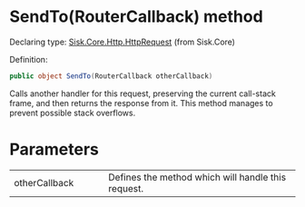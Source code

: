 <!--

Copyrights 2023 Sisk Framework - CypherPotato
Published under MIT license

!!! DO NOT EDIT THIS FILE !!!
This file was generated by a tool in the Sisk package. To edit the information in this documentation,
edit the XML documentation present in the Sisk source code.

-->


# SendTo(RouterCallback) method

Declaring type: [Sisk.Core.Http.HttpRequest](/read?q=/contents/spec/Sisk.Core.Http.HttpRequest.md) (from Sisk.Core)


Definition:

```cs
public object SendTo(RouterCallback otherCallback)
```

Calls another handler for this request, preserving the current call-stack frame, and then returns the response from it. This method manages to prevent possible stack overflows.


# Parameters

<table>
    <tbody>
<tr>
    <td width="33%">otherCallback</td>
    <td>Defines the  method which will handle this request.</td>
</tr>
    </tbody>
</table>
